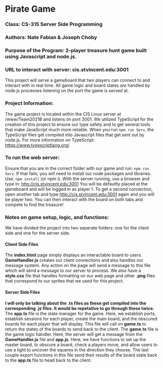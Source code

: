 # Pirate Game
### Class: CS-315 Server Side Programming 
### Authors: Nate Fabian & Joseph Choby 
### Purpose of the Program: 2-player treasure hunt game built using Javascript and node.js. 
### URL to interact with server: cis.stvincent.edu:3001

This project will serve a gameboard that two players can connect to and interact with in real time. All game logic and board states are handled by node.js processes listening on the port the game is served at.

### Project Information: 
The game project is located within the CIS Linux server at /www/Team2021B and listens on port 3001.
We utilized TypeScript for the creation of this project to ensure our type safety and to get several tools that make JavaScript much more reliable. When you run `npm run Serv`, the TypeScript files get compiled into Javascript files that get sent out by node.js. For more information on TypeScript: https://www.typescriptlang.org/.

### To run the web server: 
Ensure that you are in the correct folder with our game and run: `npm run Serv`. If that fails, you will need to install our node packages and libraries. Use: `npm install` (or npm i). With the server running, use a browser and type in: http://cis.stvincent.edu:3001 You will be defaultly placed at the gameboard and will be logged in as player 1. To get a second connection, open another tab and type http://cis.stvincent.edu:3001 again and you will be player two. You can then interact with the board on both tabs and compete to find the treasure!

### Notes on game setup, logic, and functions: 
We have divided the project into two seperate folders: one for the client side and one for the server side.

#### Client Side Files
The **index.html** page simply displays an interactable board to users.
**GameHandler.js** creates our client connections and also handles our message system. Any action on the page will send a message to this file which will send a message to our server to process.
We also have a **style.css** file that handles formatting on our web page and other **.png** files that correspond to our sprites that we used for this project.

#### Server Side Files
**I will only be talking about the .ts files as these get compiled into the corresponding .js files. It would be repetative to go through these twice.**
The **app.ts** file is the state manager for the game. Here, we establish ports, establish sessions for each player, create the main board, and the obscured boards for each player that will display. This file will call on **game.ts** to return the states of the boards to send back to the client.
The **game.ts** file is the game logic handler. Here, the server will get a message from the **GameHandler.js** file and **app.js**. Here, we have functions to set up the master board, to obscure a board, check a players move, and allow users to use a light to uncover the squares in the direction they choose. The last couple export functions in this file send their results of the board state back to the **app.ts** file to head back to the client.